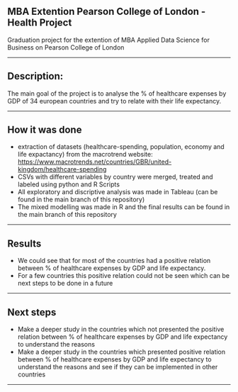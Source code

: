 ## MBA Extention Pearson College of London - Health Project

Graduation project for the extention of MBA Applied Data Science for Business on Pearson College of London 

-----------

## Description:
The main goal of the project is to analyse the % of healthcare expenses by GDP of 34 european countries and try to relate with their life expectancy.

-----------

## How it was done

- extraction of datasets (healthcare-spending, population, economy and life expactancy) from the macrotrend website: https://www.macrotrends.net/countries/GBR/united-kingdom/healthcare-spending
- CSVs with different variables by country were merged, treated and labeled using python and R Scripts
- All exploratory and discriptive analysis was made in Tableau (can be found in the main branch of this repository) 
- The mixed modelling was made in R and the final results can be found in the main branch of this repository

-----------

## Results

- We could see that for most of the countries had a positive relation between % of healthcare expenses by GDP and life expectancy.
- For a few countries this positive relation could not be seen which can be next steps to be done in a future 

-----------

## Next steps

- Make a deeper study in the countries which not presented the positive relation between % of healthcare expenses by GDP and life expectancy to understand the reasons
- Make a deeper study in the countries which  presented positive relation between % of healthcare expenses by GDP and life expectancy to understand the reasons and see if they can be implemented in other countries
-----------
